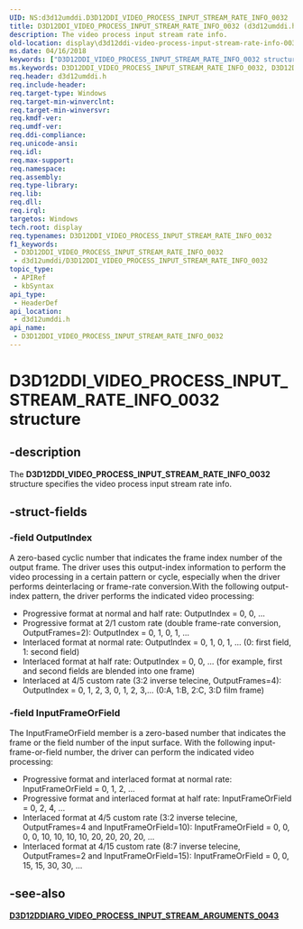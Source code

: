 ```yaml
---
UID: NS:d3d12umddi.D3D12DDI_VIDEO_PROCESS_INPUT_STREAM_RATE_INFO_0032
title: D3D12DDI_VIDEO_PROCESS_INPUT_STREAM_RATE_INFO_0032 (d3d12umddi.h)
description: The video process input stream rate info.
old-location: display\d3d12ddi-video-process-input-stream-rate-info-0032.htm
ms.date: 04/16/2018
keywords: ["D3D12DDI_VIDEO_PROCESS_INPUT_STREAM_RATE_INFO_0032 structure"]
ms.keywords: D3D12DDI_VIDEO_PROCESS_INPUT_STREAM_RATE_INFO_0032, D3D12DDI_VIDEO_PROCESS_INPUT_STREAM_RATE_INFO_0032 structure [Display Devices], d3d12umddi/D3D12DDI_VIDEO_PROCESS_INPUT_STREAM_RATE_INFO_0032, display.d3d12ddi-video-process-input-stream-rate-info-0032
req.header: d3d12umddi.h
req.include-header: 
req.target-type: Windows
req.target-min-winverclnt: 
req.target-min-winversvr: 
req.kmdf-ver: 
req.umdf-ver: 
req.ddi-compliance: 
req.unicode-ansi: 
req.idl: 
req.max-support: 
req.namespace: 
req.assembly: 
req.type-library: 
req.lib: 
req.dll: 
req.irql: 
targetos: Windows
tech.root: display
req.typenames: D3D12DDI_VIDEO_PROCESS_INPUT_STREAM_RATE_INFO_0032
f1_keywords:
 - D3D12DDI_VIDEO_PROCESS_INPUT_STREAM_RATE_INFO_0032
 - d3d12umddi/D3D12DDI_VIDEO_PROCESS_INPUT_STREAM_RATE_INFO_0032
topic_type:
 - APIRef
 - kbSyntax
api_type:
 - HeaderDef
api_location:
 - d3d12umddi.h
api_name:
 - D3D12DDI_VIDEO_PROCESS_INPUT_STREAM_RATE_INFO_0032
---
```


# D3D12DDI_VIDEO_PROCESS_INPUT_STREAM_RATE_INFO_0032 structure

## -description

The **D3D12DDI_VIDEO_PROCESS_INPUT_STREAM_RATE_INFO_0032** structure specifies the video process input stream rate info.

## -struct-fields

### -field OutputIndex

A zero-based cyclic number that indicates the frame index number of the output frame. The driver uses this output-index information to perform the video processing in a certain pattern or cycle, especially when the driver performs deinterlacing or frame-rate conversion.With the following output-index pattern, the driver performs the indicated video processing:

* Progressive format at normal and half rate:  OutputIndex = 0, 0, ...
* Progressive format at 2/1 custom rate (double frame-rate conversion, OutputFrames=2):  OutputIndex = 0, 1, 0, 1, ...
* Interlaced format at normal rate:  OutputIndex = 0, 1, 0, 1, ... (0: first field, 1: second field)
* Interlaced format at half rate: OutputIndex = 0, 0, ... (for example, first and second fields are blended into one frame)
* Interlaced at 4/5 custom rate (3:2 inverse telecine, OutputFrames=4):  OutputIndex = 0, 1, 2, 3, 0, 1, 2, 3,... (0:A, 1:B, 2:C, 3:D film frame)

### -field InputFrameOrField

The InputFrameOrField member is a zero-based number that indicates the frame or the field number of the input surface. With the following input-frame-or-field number, the driver can perform the indicated video processing:

* Progressive format and interlaced format at normal rate: InputFrameOrField = 0, 1, 2, ...
* Progressive format and interlaced format at half rate: InputFrameOrField = 0, 2, 4, ...
* Interlaced format at 4/5 custom rate (3:2 inverse telecine, OutputFrames=4 and InputFrameOrField=10):  InputFrameOrField = 0, 0, 0, 0, 10, 10, 10, 10, 20, 20, 20, 20, ...
* Interlaced format at 4/15 custom rate (8:7 inverse telecine, OutputFrames=2 and InputFrameOrField=15): InputFrameOrField = 0, 0, 15, 15, 30, 30, ...

## -see-also

[**D3D12DDIARG_VIDEO_PROCESS_INPUT_STREAM_ARGUMENTS_0043**](ns-d3d12umddi-d3d12ddiarg_video_process_input_stream_arguments_0043.md)

